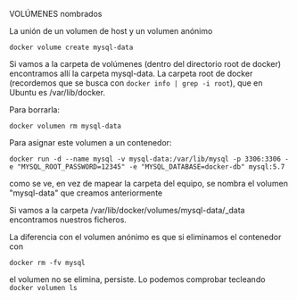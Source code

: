 VOLÚMENES nombrados

La unión de un volumen de host y un volumen anónimo

    docker volume create mysql-data
    
Si vamos a la carpeta de volúmenes (dentro del directorio root de docker) encontramos allí la carpeta
mysql-data.
La carpeta root de docker (recordemos que se busca con `docker info | grep -i root`), que 
en Ubuntu es /var/lib/docker.

Para borrarla:

    docker volumen rm mysql-data
    
    
Para asignar este volumen a un contenedor:

    docker run -d --name mysql -v mysql-data:/var/lib/mysql -p 3306:3306 -e "MYSQL_ROOT_PASSWORD=12345" -e "MYSQL_DATABASE=docker-db" mysql:5.7
    
como se ve, en vez de mapear la carpeta del equipo, se nombra el volumen "mysql-data" que creamos
anteriormente

Si vamos a la carpeta /var/lib/docker/volumes/mysql-data/_data encontramos nuestros ficheros.

La diferencia con el volumen anónimo es que si eliminamos el contenedor con 

    docker rm -fv mysql
    
el volumen no se elimina, persiste. Lo podemos comprobar tecleando `docker volumen ls`






    



    